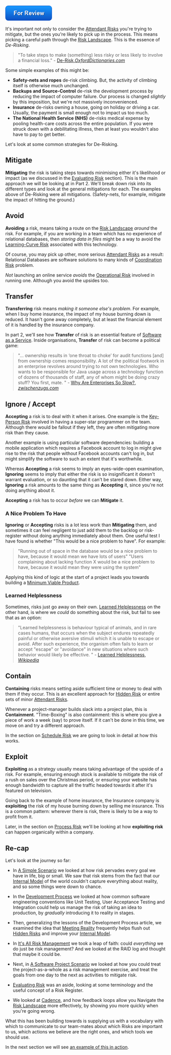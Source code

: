 ![For Review](images/state/for-review.png)

It's important not only to consider the [Attendant Risks](Glossary#attendant-risk) you're trying to mitigate, but the ones you're likely to pick up in the process.  This means picking a careful path through the [Risk Landscape](Glossary#risk-landscape).  This is the essence of _De-Risking_. 

> "To take steps to make (something) less risky or less likely to involve a financial loss." - [De-Risk,_OxfordDictionaries.com_](https://en.oxforddictionaries.com/definition/de-risk)

Some simple examples of this might be:

- **Safety-nets and ropes** de-risk climbing.  But, the activity of climbing itself is otherwise much unchanged.
- **Backups and Source-Control** de-risk the development process by reducing the impact of computer failure.  Our process is changed _slightly_ by this imposition, but we're not massively inconvenienced.
- **Insurance** de-risks owning a house, going on holiday or driving a car.  Usually, the payment is small enough not to impact us too much.
- **The National Health Service (NHS)** de-risks medical expense by pooling health-care costs across the entire population.  If you were struck down with a debilitating illness, then at least you wouldn't also have to pay to get better. 

Let's look at some common strategies for De-Risking.

## Mitigate

**Mitigating** the risk is taking steps towards minimising either it's likelihood or impact (as we discussed in the [Evaluating Risk](Evaluating-Risk) section).  This is the main approach we will be looking at in Part 2.   We'll break down risk into its different types and look at the general mitigations for each.  The examples above of De-Risking were all mitigations.  (Safety-nets, for example, mitigate the impact of hitting the ground.)  

## Avoid

**Avoiding** a risk, means taking a route on the [Risk Landscape](Glossary#risk-landscape) _around_ the risk.  For example, if you are working in a team which has no experience of relational databases, then _storing data in files_ might be a way to avoid the [Learning-Curve Risk](Communication-Risk#learning-curve-risk) associated with this technology.  

Of course, you may pick up other, more serious [Attendant Risks](Glossary#attendant-risk) as a result: Relational Databases are software solutions to many kinds of [Coordination Risk](Coordination-Risk) problem.

_Not_ launching an online service _avoids_ the [Operational Risk](Operational-Risk) involved in running one.  Although you avoid the upsides too.

## Transfer

**Transferring** risk means _making it someone else's problem_.  For example, when I buy home insurance, the impact of my house burning down is reduced.  It hasn't gone away completely, but at least the financial element of it is handled by the insurance company.

In part 2, we'll see how **Transfer** of risk is an essential feature of [Software as a Service](Software-Dependency-Risk).  Inside organisations, **Transfer** of risk can become a political game:

> "... ownership results in ‘one throat to choke’ for audit functions [and] from ownership comes responsibility. A lot of the political footwork in an enterprise revolves around trying to not own technologies. Who wants to be responsible for Java usage across a technology function of dozens of thousands of staff, any of whom might be doing crazy stuff? You first, mate. " - [Why Are Enterprises So Slow?, _zwischenzugs.com_](https://zwischenzugs.com/2018/10/02/why-are-enterprises-so-slow/)

## Ignore / Accept

**Accepting** a risk is to deal with it when it arises.   One example is the [Key-Person Risk](Scarcity-Risk#staff-risk) involved in having a super-star programmer on the team.  Although there would be fallout if they left, they are often mitigating more risk than they cause.  

Another example is using particular software dependencies:   building a mobile application which requires a Facebook account to log in might give rise to the risk that people without Facebook accounts can't log in, but might simplify the software to such an extent that it's worthwhile.

Whereas **Accepting** a risk seems to imply an eyes-wide-open examination, **Ignoring** seems to imply that either the risk is so insignificant it doesn't warrant evaluation, or so daunting that it can't be stared down.  Either way, **Ignoring** a risk amounts to the same thing as **Accepting** it, since you're not doing anything about it. 

**Accepting** a risk has to occur _before_ we can **Mitigate** it.  

### A Nice Problem To Have

**Ignoring** or **Accepting** risks is a lot less work than **Mitigating** them, and sometimes it can feel negligent to just add them to the backlog or risk-register without doing anything immediately about them.  One useful test I have found is whether "This would be a nice problem to have".  For example:

> "Running out of space in the database would be a nice problem to have, because it would mean we have lots of users"
> "Users complaining about lacking function X would be a nice problem to have, because it would mean they were using the system"

Applying this kind of logic at the start of a project leads you towards building a [Minimum Viable Product](https://en.wikipedia.org/wiki/Minimum_viable_product).

### Learned Helplessness

Sometimes, risks just go away on their own.  [Learned Helplessness](https://en.wikipedia.org/wiki/Learned_helplessness) on the other hand, is where we _could_ do something about the risk, but fail to see that as an option:

> "Learned helplessness is behaviour typical of animals, and in rare cases humans, that occurs when the subject endures repeatedly painful or otherwise aversive stimuli which it is unable to escape or avoid. After such experience, the organism often fails to learn or accept "escape" or "avoidance" in new situations where such behavior would likely be effective. " - [Learned Helplessness, _Wikipedia_](https://en.wikipedia.org/wiki/Learned_helplessness)

## Contain

**Containing** risks means setting aside sufficient time or money to deal with them if they occur.  This is an excellent approach for [Hidden Risk](Glossary#hidden-risk) or entire sets of minor [Attendant Risks](Glossary#attendant-risk).  

Whenever a project-manager builds slack into a project plan, this is **Containment**.   "Time-Boxing" is also containment: this is where you give a piece of work a week (say) to prove itself.  If it can't be done in this time, we move on and try a different approach.

In the section on [Schedule Risk](Scarcity-Risk#schedule-risk) we are going to look in detail at how this works. 

## Exploit

**Exploiting** as a strategy usually means taking advantage of the upside of a risk.   For example, ensuring enough stock is available to mitigate the risk of a rush on sales over the Christmas period, or ensuring your website has enough bandwidth to capture all the traffic headed towards it after it's featured on television.  

Going back to the example of home insurance, the Insurance company is **exploiting** the risk of my house burning down by selling me insurance.  This is a common pattern:  wherever there is risk, there is likely to be a way to profit from it.  

Later, in the section on [Process Risk](Process-Risk) we'll be looking at how **exploiting risk** can happen organically within a company. 

## Re-cap

Let's look at the journey so far:

 - In [A Simple Scenario](A-Simple-Scenario) we looked at how risk pervades every goal we have in life, big or small.  We saw that risk stems from the fact that our [Internal Model](Glossary#Internal-Model) of the world couldn't capture everything about reality, and so some things were down to chance.  
 
 - In the [Development Process](Development-Process) we looked at how common software engineering conventions like Unit Testing, User Acceptance Testing and Integration could help us manage the risk of taking an idea to production, by _gradually_ introducing it to reality in stages.

 - Then, generalizing the lessons of the Development Process article, we examined the idea that [Meeting Reality](Meeting-Reality) frequently helps flush out [Hidden Risks](Glossary#hidden-risk) and improve your [Internal Model](Glossary#Internal-Model).
 
 - In [It's All Risk Management](All-Risk-Management) we took a leap of faith: could _everything_ we do just be risk management?  And we looked at the RAID log and thought that maybe it could be.   
 
 - Next, in [A Software Project Scenario](Software-Project-Scenario) we looked at how you could treat the project-as-a-whole as a risk management exercise, and treat the goals from one day to the next as activities to mitigate risk.
 
 - [Evaluating Risk](Evaluating-Risk) was an aside, looking at some terminology and the useful concept of a Risk Register.
 
 - We looked at [Cadence](Cadence), and how feedback loops allow you Navigate the [Risk Landscape](Glossary#risk-landscape) more effectively, by showing you more quickly when you're going wrong.
 
What this has been building towards is supplying us with a vocabulary with which to communicate to our team-mates about which Risks are important to us, which actions we believe are the right ones, and which tools we should use.

In the next section we will see [an example of this in action](A-Conversation).


